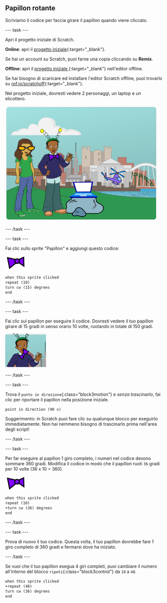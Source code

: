 ## Papillon rotante

Scriviamo il codice per faccia girare il papillon quando viene cliccato.

--- task ---

Apri il progetto iniziale di Scratch.

**Online**: apri il [progetto iniziale](https://rpf.io/tech-toys-on){:target="_blank"}.

Se hai un account su Scratch, puoi farne una copia cliccando su **Remix**.

**Offline**: apri il [progetto iniziale ](https://rpf.io/p/it-IT/tech-toys-go){:target="_blank"} nell'editor offline.

Se hai bisogno di scaricare ed installare l'editor Scratch offline, puoi trovarlo su [rpf.io/scratchoff](https://rpf.io/scratchoff){:target="_blank"}.

Nel progetto iniziale, dovresti vedere 2 personaggi, un laptop e un elicottero.

![progetto per principianti](images/toys-starter.png)

--- /task ---

--- task ---

Fai clic sullo sprite "Papillon" e aggiungi questo codice:

![papillon sprite](images/bowtie-sprite.png)

```blocks3
when this sprite clicked
repeat (10)
turn cw (15) degrees
end
```

--- /task ---


--- task ---

Fai clic sul papillon per eseguire il codice. Dovresti vedere il tuo papillon girare di 15 gradi in senso orario 10 volte, ruotando in totale di 150 gradi.

![papillon che gira 150 gradi](images/toys-bowtie-test.png)

--- /task ---

--- task ---

Trova il `punto in direzione`{:class="block3motion"} e _senza trascinarlo_, fai clic per riportare il papillon nella posizione iniziale.

```blocks3
point in direction (90 v)
```

Suggerimento: in Scratch puoi fare clic su qualunque blocco per eseguirlo immediatamente. Non hai nemmeno bisogno di trascinarlo prima nell'area degli script!

--- /task ---

--- task ---

Per far eseguire al papillon 1 giro completo, i numeri nel codice devono sommare 360 gradi. Modifica il codice in modo che il papillon ruoti `36` gradi per 10 volte (36 x 10 = 360).

![papillon sprite](images/bowtie-sprite.png)

```blocks3
when this sprite clicked
repeat (10)
+turn cw (36) degrees
end
```

--- /task ---

--- task ---

Prova di nuovo il tuo codice. Questa volta, il tuo papillon dovrebbe fare 1 giro completo di 360 gradi e fermarsi dove ha iniziato.

--- /task ---

Se vuoi che il tuo papillon esegua 4 giri completi, puoi cambiare il numero all'interno del blocco `ripeti`{:class="block3control"} da `10` a `40`.

```blocks3
when this sprite clicked
+repeat (40)
turn cw (36) degrees
end
```
